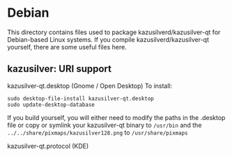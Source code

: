 
Debian
====================
This directory contains files used to package kazusilverd/kazusilver-qt
for Debian-based Linux systems. If you compile kazusilverd/kazusilver-qt yourself, there are some useful files here.

## kazusilver: URI support ##


kazusilver-qt.desktop  (Gnome / Open Desktop)
To install:

	sudo desktop-file-install kazusilver-qt.desktop
	sudo update-desktop-database

If you build yourself, you will either need to modify the paths in
the .desktop file or copy or symlink your kazusilver-qt binary to `/usr/bin`
and the `../../share/pixmaps/kazusilver128.png` to `/usr/share/pixmaps`

kazusilver-qt.protocol (KDE)

